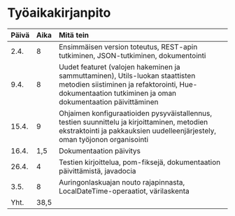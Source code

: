# Työaikakirjanpito

| Päivä | Aika | Mitä tein |
| :----- | :----- | :----- |
| 2.4. | 8 | Ensimmäisen version toteutus, REST-apin tutkiminen, JSON-tutkiminen, dokumentointi |
| 9.4. | 8 | Uudet featuret (valojen hakeminen ja sammuttaminen), Utils-luokan staattisten metodien siistiminen ja refaktorointi, Hue-dokumentaation tutkiminen ja oman dokumentaation päivittäminen |
| 15.4. | 9 | Ohjaimen konfiguraatioiden pysyväistallennus, testien suunnittelu ja kirjoittaminen, metodien ekstraktointi ja pakkauksien uudelleenjärjestely, oman työjonon organisointi |
| 16.4. | 1,5 | Dokumentaation päivitys |
| 26.4. | 4 | Testien kirjoittelua, pom-fiksejä, dokumentaation päivittämistä, javadocia |
| 3.5. | 8 | Auringonlaskuajan nouto rajapinnasta, LocalDateTime-operaatiot, värilaskenta |
|Yht. | 38,5 | |
